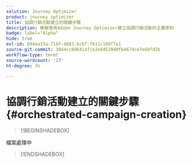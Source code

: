 ```yaml
---
solution: Journey Optimizer
product: journey optimizer
title: 協調行銷活動建立的關鍵步驟
description: 瞭解使用Adobe Journey Optimizer建立協調行銷活動的主要原則
badge: label="Alpha"
hide: true
exl-id: b04aa15a-71bf-4683-bcbf-f611c189ffe1
source-git-commit: 38d4cc896414fce2e8453940fb4674ce7e60fd2b
workflow-type: tm+mt
source-wordcount: '27'
ht-degree: 3%

---
```



# 協調行銷活動建立的關鍵步驟 {#orchestrated-campaign-creation}

>[!BEGINSHADEBOX]

檔案處理中

>[!ENDSHADEBOX]
